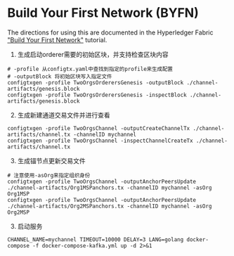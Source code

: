 # Build Your First Network (BYFN)

The directions for using this are documented in the Hyperledger Fabric ["Build Your First Network"](http://hyperledger-fabric.readthedocs.io/en/latest/build_network.html) tutorial.

1. 生成启动orderer需要的初始区块，并支持检查区块内容
```
# -profile 从configtx.yaml中查找到指定的profile来生成配置
# -outputBlock 将初始区块写入指定文件
configtxgen -profile TwoOrgsOrderersGenesis -outputBlock ./channel-artifacts/genesis.block
configtxgen -profile TwoOrgsOrderersGenesis -inspectBlock ./channel-artifacts/genesis.block
```

2. 生成新建通道交易文件并进行查看
```
configtxgen -profile TwoOrgsChannel -outputCreateChannelTx ./channel-artifacts/channel.tx -channelID mychannel
configtxgen -profile TwoOrgsChannel -inspectChannelCreateTx ./channel-artifacts/channel.tx

```
3. 生成锚节点更新交易文件
```
# 注意使用-asOrg来指定组织身份
configtxgen -profile TwoOrgsChannel -outputAnchorPeersUpdate ./channel-artifacts/Org1MSPanchors.tx -channelID mychannel -asOrg Org1MSP
configtxgen -profile TwoOrgsChannel -outputAnchorPeersUpdate ./channel-artifacts/Org2MSPanchors.tx -channelID mychannel -asOrg Org2MSP
```

3. 启动服务
```
CHANNEL_NAME=mychannel TIMEOUT=10000 DELAY=3 LANG=golang docker-compose -f docker-compose-kafka.yml up -d 2>&1
```
